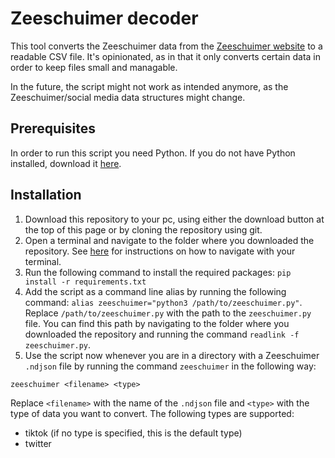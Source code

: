 # Zeeschuimer decoder
This tool converts the Zeeschuimer data from the [Zeeschuimer website](https://www.zeeschuimer.nl/) to a readable CSV file. It's opinionated, as in that it only converts certain data in order to keep files small and managable. 

In the future, the script might not work as intended anymore, as the Zeeschuimer/social media data structures might change.

## Prerequisites
In order to run this script you need Python. If you do not have Python installed, download it [here](https://www.python.org/). 

## Installation
1. Download this repository to your pc, using either the download button at the top of this page or by cloning the repository using git.
2. Open a terminal and navigate to the folder where you downloaded the repository. See [here](https://openclassrooms.com/en/courses/4614926-learn-the-command-line-in-terminal/4634356-navigate-your-system) for instructions on how to navigate with your terminal. 
3. Run the following command to install the required packages: `pip install -r requirements.txt`
4. Add the script as a command line alias by running the following command: `alias zeeschuimer="python3 /path/to/zeeschuimer.py"`. Replace `/path/to/zeeschuimer.py` with the path to the `zeeschuimer.py` file. You can find this path by navigating to the folder where you downloaded the repository and running the command `readlink -f zeeschuimer.py`.
5. Use the script now whenever you are in a directory with a Zeeschuimer `.ndjson` file by running the command `zeeschuimer` in the following way:
```
zeeschuimer <filename> <type>
```
Replace `<filename>` with the name of the `.ndjson` file and `<type>` with the type of data you want to convert. The following types are supported:
- tiktok (if no type is specified, this is the default type)
- twitter